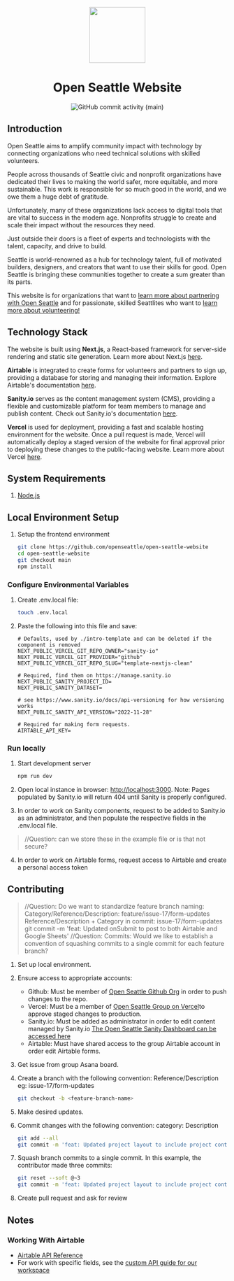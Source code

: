 <p align='center'>
    <a href='https://www.openseattle.org'>
        <img src='https://avatars.githubusercontent.com/u/3466034?s=200&v=4' height='128'>
    </a>
    <h1 align='center'>Open Seattle Website</h1>
</p>
<p align='center'>
    <img alt="GitHub commit activity (main)" src="https://img.shields.io/github/commit-activity/m/openseattle/open-seattle-website/main">
</p>

## Introduction

Open Seattle aims to amplify community impact with technology by connecting organizations who need technical solutions with skilled volunteers.

People across thousands of Seattle civic and nonprofit organizations have dedicated their lives to making the world safer, more equitable, and more sustainable. This work is responsible for so much good in the world, and we owe them a huge debt of gratitude.

Unfortunately, many of these organizations lack access to digital tools that are vital to success in the modern age. Nonprofits struggle to create and scale their impact without the resources they need.

Just outside their doors is a fleet of experts and technologists with the talent, capacity, and drive to build.

Seattle is world-renowned as a hub for technology talent, full of motivated builders, designers, and creators that want to use their skills for good. Open Seattle is bringing these communities together to create a sum greater than its parts.

This website is for organizations that want to [learn more about partnering with Open Seattle](https://www.openseattle.org/partner) and for passionate, skilled Seattlites who want to [learn more about volunteering!](https://www.openseattle.org/volunteer)

## Technology Stack
The website is built using **Next.js**, a React-based framework for server-side rendering and static site generation. Learn more about Next.js [here](https://nextjs.org/docs/getting-started).

**Airtable** is integrated to create forms for volunteers and partners to sign up, providing a database for storing and managing their information. Explore Airtable's documentation [here](https://airtable.com/developers/docs).

**Sanity.io** serves as the content management system (CMS), providing a flexible and customizable platform for team members to manage and publish content. Check out Sanity.io's documentation [here](https://www.sanity.io/docs).

**Vercel** is used for deployment, providing a fast and scalable hosting environment for the website. Once a pull request is made, Vercel will automatically deploy a staged version of the website for final approval prior to deploying these changes to the public-facing website. Learn more about Vercel [here](https://vercel.com/docs).

## System Requirements

1. [Node.js](https://nodejs.org/en/)

## Local Environment Setup

1. Setup the frontend environment

   ```bash
   git clone https://github.com/openseattle/open-seattle-website 
   cd open-seattle-website
   git checkout main
   npm install
   ```

### Configure Environmental Variables

1. Create .env.local file:

    ```bash
    touch .env.local
    ```

2. Paste the following into this file and save:

    ```.env
    # Defaults, used by ./intro-template and can be deleted if the component is removed
    NEXT_PUBLIC_VERCEL_GIT_REPO_OWNER="sanity-io"
    NEXT_PUBLIC_VERCEL_GIT_PROVIDER="github"
    NEXT_PUBLIC_VERCEL_GIT_REPO_SLUG="template-nextjs-clean"

    # Required, find them on https://manage.sanity.io
    NEXT_PUBLIC_SANITY_PROJECT_ID=
    NEXT_PUBLIC_SANITY_DATASET=

    # see https://www.sanity.io/docs/api-versioning for how versioning works
    NEXT_PUBLIC_SANITY_API_VERSION="2022-11-28"

    # Required for making form requests.
    AIRTABLE_API_KEY=
    ```

### Run locally

1. Start development server

    ```bash
    npm run dev
    ```

2. Open local instance in browser: <http://localhost:3000>. Note: Pages populated by Sanity.io will return 404 until Sanity is properly configured.

3. In order to work on Sanity components, request to be added to Sanity.io as an administrator, and then populate the respective fields in the .env.local file.

>//Question: can we store these in the example file or is that not secure?

4. In order to work on Airtable forms, request access to Airtable and create a personal access token

## Contributing

>//Question: Do we want to standardize feature branch naming:
>Category/Reference/Description: feature/issue-17/form-updates
>Reference/Description + Category in commit: issue-17/form-updates  git commit -m 'feat: Updated onSubmit to post to both Airtable and Google Sheets'
>//Question: Commits:
>Would we like to establish a convention of squashing commits to a single commit for each feature branch?

1. Set up local environment.
2. Ensure access to appropriate accounts:
    - Github: Must be member of [Open Seattle Github Org](https://github.com/openseattle) in order to push changes to the repo.
    - Vercel: Must be a member of [Open Seattle Group on Vercel](https://vercel.com/openseattle/open-seattle-website)to approve staged changes to production.
    - Sanity.io: Must be added as administrator in order to edit content managed by Sanity.io [The Open Seattle Sanity Dashboard can be accessed here](https://www.openseattle.org/studio)
    - Airtable: Must have shared access to the group Airtable account in order edit Airtable forms.
3. Get issue from group Asana board.
4. Create a branch with the following convention: Reference/Description eg: issue-17/form-updates

    ```bash
    git checkout -b <feature-branch-name>
    ```

5. Make desired updates.
6. Commit changes with the following convention: category: Description

    ```bash
    git add --all
    git commit -m 'feat: Updated project layout to include project contributors'  
    ```

7. Squash branch commits to a single commit. In this example, the contributor made three commits:

    ```bash
    git reset --soft @~3
    git commit -m 'feat: Updated project layout to include project contributors'
    ```

8. Create pull request and ask for review

## Notes

### Working With Airtable

- [Airtable API Reference](https://airtable.com/developers/web/api/introduction)
- For work with specific fields, see the [custom API guide for our workspace](https://airtable.com/apprZrgVYuYaUHuhk/api/docs#curl/introduction)
